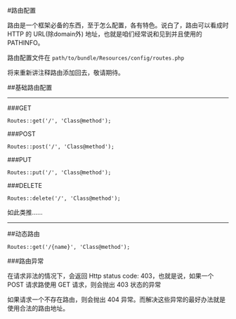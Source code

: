 #路由配置

路由是一个框架必备的东西，至于怎么配置，各有特色。说白了，路由可以看成时 HTTP 的 URL(除domain外) 地址，也就是咱们经常说和见到并且使用的 PATHINFO。

路由配置文件在 `path/to/bundle/Resources/config/routes.php`

将来重新讲注释路由添加回去，敬请期待。

##基础路由配置

----

###GET

```
Routes::get('/', 'Class@method');
```

###POST

```
Routes::post('/', 'Class@method');
```

###PUT

```
Routes::put('/', 'Class@method');
```

###DELETE

```
Routes::delete('/', 'Class@method');
```

如此类推......

----

##动态路由

```
Routes::get('/{name}', 'Class@method');
```


###路由异常

在请求非法的情况下，会返回 Http status code: 403，也就是说，如果一个 POST 请求路使用 GET 请求，则会抛出 403 状态的异常

如果请求一个不存在路由，则会抛出 404 异常。而解决这些异常的最好办法就是使用合法的路由地址。



